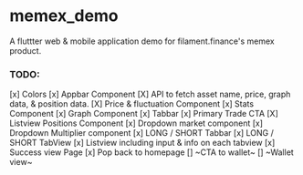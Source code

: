 # memex_demo

A fluttter web & mobile application demo for filament.finance's memex product.


### TODO:
[x] Colors
[x] Appbar Component
[X] API to fetch asset name, price, graph data, & position data.
[X] Price & fluctuation Component
[x] Stats Component
[x] Graph Component
[x] Tabbar
[x] Primary Trade CTA
[X] Listview Positions Component
[x] Dropdown market component
[x] Dropdown Multiplier component
[x] LONG / SHORT Tabbar
[x] LONG / SHORT TabView
[x] Listview including input & info on each tabview
[x] Success view Page
[x] Pop back to homepage
[] ~CTA to wallet~
[] ~Wallet view~
